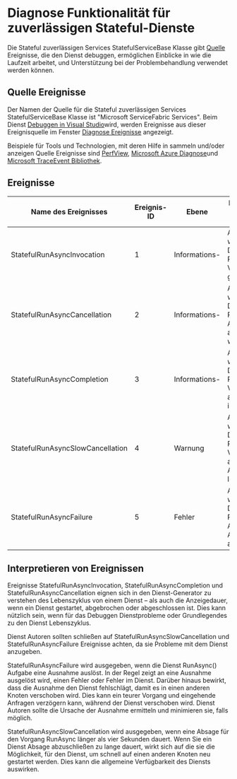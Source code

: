 <properties
   pageTitle="Dynamische zuverlässigen Services Diagnose | Microsoft Azure"
   description="Diagnose Funktionalität für zuverlässigen Stateful-Dienste"
   services="service-fabric"
   documentationCenter=".net"
   authors="AlanWarwick"
   manager="timlt"
   editor=""/>

<tags
   ms.service="Service-Fabric"
   ms.devlang="dotnet"
   ms.topic="article"
   ms.tgt_pltfrm="NA"
   ms.workload="NA"
   ms.date="05/17/2016"
   ms.author="alanwar"/>

# <a name="diagnostic-functionality-for-stateful-reliable-services"></a>Diagnose Funktionalität für zuverlässigen Stateful-Dienste
Die Stateful zuverlässigen Services StatefulServiceBase Klasse gibt [Quelle](https://msdn.microsoft.com/library/system.diagnostics.tracing.eventsource.aspx) Ereignisse, die den Dienst debuggen, ermöglichen Einblicke in wie die Laufzeit arbeitet, und Unterstützung bei der Problembehandlung verwendet werden können.

## <a name="eventsource-events"></a>Quelle Ereignisse
Der Namen der Quelle für die Stateful zuverlässigen Services StatefulServiceBase Klasse ist "Microsoft ServiceFabric Services". Beim Dienst [Debuggen in Visual Studio](service-fabric-debugging-your-application.md)wird, werden Ereignisse aus dieser Ereignisquelle im Fenster [Diagnose Ereignisse](service-fabric-diagnostics-how-to-monitor-and-diagnose-services-locally.md#view-service-fabric-system-events-in-visual-studio) angezeigt.

Beispiele für Tools und Technologien, mit deren Hilfe in sammeln und/oder anzeigen Quelle Ereignisse sind [PerfView](http://www.microsoft.com/download/details.aspx?id=28567), [Microsoft Azure Diagnose](../cloud-services/cloud-services-dotnet-diagnostics.md)und [Microsoft TraceEvent Bibliothek](http://www.nuget.org/packages/Microsoft.Diagnostics.Tracing.TraceEvent).

## <a name="events"></a>Ereignisse

|Name des Ereignisses|Ereignis-ID|Ebene|Beschreibung des Ereignisses|
|----------|--------|-----|-----------------|
|StatefulRunAsyncInvocation|1|Informations-|Ausgegeben, wenn der Dienst RunAsync Vorgang gestartet ist|
|StatefulRunAsyncCancellation|2|Informations-|Ausgegeben, wenn der Dienst RunAsync Aufgabe abgebrochen wird|
|StatefulRunAsyncCompletion|3|Informations-|Ausgegeben, wenn der Dienst RunAsync Vorgang abgeschlossen ist|
|StatefulRunAsyncSlowCancellation|4|Warnung|Ausgegeben, wenn der Dienst RunAsync Vorgang abschließen Absage zu lange dauert|
|StatefulRunAsyncFailure|5|Fehler|Ausgegeben, wenn der Dienst RunAsync Aufgabe eine Ausnahme auslöst|

## <a name="interpret-events"></a>Interpretieren von Ereignissen

Ereignisse StatefulRunAsyncInvocation, StatefulRunAsyncCompletion und StatefulRunAsyncCancellation eignen sich in den Dienst-Generator zu verstehen des Lebenszyklus von einem Dienst – als auch die Anzeigedauer, wenn ein Dienst gestartet, abgebrochen oder abgeschlossen ist. Dies kann nützlich sein, wenn für das Debuggen Dienstprobleme oder Grundlegendes zu den Dienst Lebenszyklus.

Dienst Autoren sollten schließen auf StatefulRunAsyncSlowCancellation und StatefulRunAsyncFailure Ereignisse achten, da sie Probleme mit dem Dienst anzugeben.

StatefulRunAsyncFailure wird ausgegeben, wenn die Dienst RunAsync() Aufgabe eine Ausnahme auslöst. In der Regel zeigt an eine Ausnahme ausgelöst wird, einen Fehler oder Fehler im Dienst. Darüber hinaus bewirkt, dass die Ausnahme den Dienst fehlschlägt, damit es in einen anderen Knoten verschoben wird. Dies kann ein teurer Vorgang und eingehende Anfragen verzögern kann, während der Dienst verschoben wird. Dienst Autoren sollte die Ursache der Ausnahme ermitteln und minimieren sie, falls möglich.

StatefulRunAsyncSlowCancellation wird ausgegeben, wenn eine Absage für den Vorgang RunAsync länger als vier Sekunden dauert. Wenn Sie ein Dienst Absage abzuschließen zu lange dauert, wirkt sich auf die sie die Möglichkeit, für den Dienst, um schnell auf einen anderen Knoten neu gestartet werden. Dies kann die allgemeine Verfügbarkeit des Diensts auswirken.
